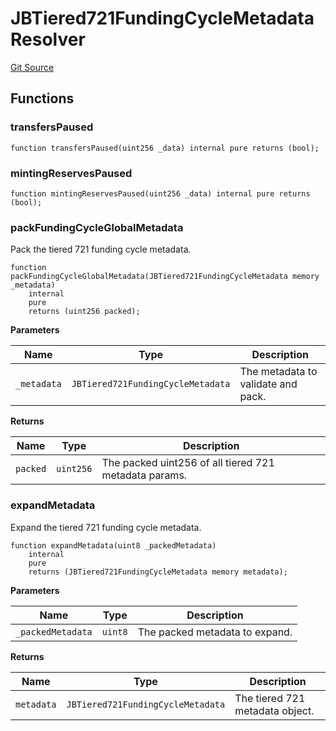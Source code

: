 # JBTiered721FundingCycleMetadataResolver

[Git Source](https://github.com/jbx-protocol/juice-721-delegate/blob/24c33179caef17b169ec5b6eb95923f5da66bf32/contracts/libraries/JBTiered721FundingCycleMetadataResolver.sol)

## Functions

### transfersPaused

```solidity
function transfersPaused(uint256 _data) internal pure returns (bool);
```

### mintingReservesPaused

```solidity
function mintingReservesPaused(uint256 _data) internal pure returns (bool);
```

### packFundingCycleGlobalMetadata

Pack the tiered 721 funding cycle metadata.

```solidity
function packFundingCycleGlobalMetadata(JBTiered721FundingCycleMetadata memory _metadata)
    internal
    pure
    returns (uint256 packed);
```

**Parameters**

|Name|Type|Description|
|----|----|-----------|
|`_metadata`|`JBTiered721FundingCycleMetadata`|The metadata to validate and pack.|

**Returns**

|Name|Type|Description|
|----|----|-----------|
|`packed`|`uint256`|The packed uint256 of all tiered 721 metadata params.|

### expandMetadata

Expand the tiered 721 funding cycle metadata.

```solidity
function expandMetadata(uint8 _packedMetadata)
    internal
    pure
    returns (JBTiered721FundingCycleMetadata memory metadata);
```

**Parameters**

|Name|Type|Description|
|----|----|-----------|
|`_packedMetadata`|`uint8`|The packed metadata to expand.|

**Returns**

|Name|Type|Description|
|----|----|-----------|
|`metadata`|`JBTiered721FundingCycleMetadata`|The tiered 721 metadata object.|

